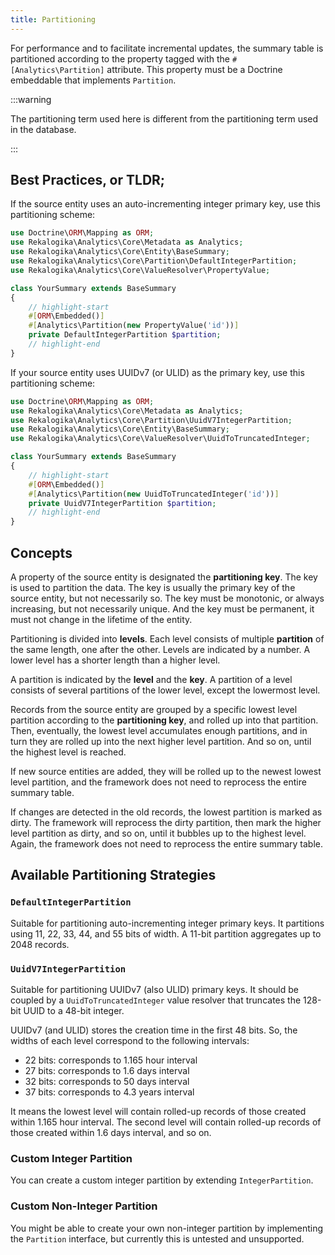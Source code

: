 ```yaml
---
title: Partitioning
---
```


For performance and to facilitate incremental updates, the summary table is
partitioned according to the property tagged with the `#[Analytics\Partition]`
attribute. This property must be a Doctrine embeddable that implements
`Partition`.

:::warning

The partitioning term used here is different from the partitioning term used in
the database.

:::

## Best Practices, or TLDR;

If the source entity uses an auto-incrementing integer primary key, use this
partitioning scheme:

```php
use Doctrine\ORM\Mapping as ORM;
use Rekalogika\Analytics\Core\Metadata as Analytics;
use Rekalogika\Analytics\Core\Entity\BaseSummary;
use Rekalogika\Analytics\Core\Partition\DefaultIntegerPartition;
use Rekalogika\Analytics\Core\ValueResolver\PropertyValue;

class YourSummary extends BaseSummary
{
    // highlight-start
    #[ORM\Embedded()]
    #[Analytics\Partition(new PropertyValue('id'))]
    private DefaultIntegerPartition $partition;
    // highlight-end
}
```

If your source entity uses UUIDv7 (or ULID) as the primary key, use this
partitioning scheme:

```php
use Doctrine\ORM\Mapping as ORM;
use Rekalogika\Analytics\Core\Metadata as Analytics;
use Rekalogika\Analytics\Core\Partition\UuidV7IntegerPartition;
use Rekalogika\Analytics\Core\Entity\BaseSummary;
use Rekalogika\Analytics\Core\ValueResolver\UuidToTruncatedInteger;

class YourSummary extends BaseSummary
{
    // highlight-start
    #[ORM\Embedded()]
    #[Analytics\Partition(new UuidToTruncatedInteger('id'))]
    private UuidV7IntegerPartition $partition;
    // highlight-end
}
```

## Concepts

A property of the source entity is designated the **partitioning key**. The key
is used to partition the data. The key is usually the primary key of the source
entity, but not necessarily so. The key must be monotonic, or always increasing,
but not necessarily unique. And the key must be permanent, it must not change in
the lifetime of the entity.

Partitioning is divided into **levels**. Each level consists of multiple
**partition** of the same length, one after the other. Levels are indicated by a
number. A lower level has a shorter length than a higher level.

A partition is indicated by the **level** and the **key**. A partition of a
level consists of several partitions of the lower level, except the lowermost
level.

Records from the source entity are grouped by a specific lowest level partition
according to the **partitioning key**, and rolled up into that partition. Then,
eventually, the lowest level accumulates enough partitions, and in turn they are
rolled up into the next higher level partition. And so on, until the highest
level is reached.

If new source entities are added, they will be rolled up to the newest lowest
level partition, and the framework does not need to reprocess the entire summary
table.

If changes are detected in the old records, the lowest partition is marked as
dirty. The framework will reprocess the dirty partition, then mark the higher
level partition as dirty, and so on, until it bubbles up to the highest level.
Again, the framework does not need to reprocess the entire summary table.

## Available Partitioning Strategies

### `DefaultIntegerPartition`

Suitable for partitioning auto-incrementing integer primary keys. It partitions
using 11, 22, 33, 44, and 55 bits of width. A 11-bit partition aggregates up to
2048 records.

### `UuidV7IntegerPartition`

Suitable for partitioning UUIDv7 (also ULID) primary keys. It should be coupled
by a `UuidToTruncatedInteger` value resolver that truncates the 128-bit
UUID to a 48-bit integer.

UUIDv7 (and ULID) stores the creation time in the first 48 bits. So, the widths
of each level correspond to the following intervals:

- 22 bits: corresponds to 1.165 hour interval
- 27 bits: corresponds to 1.6 days interval
- 32 bits: corresponds to 50 days interval
- 37 bits: corresponds to 4.3 years interval

It means the lowest level will contain rolled-up records of those created within
1.165 hour interval. The second level will contain rolled-up records of those
created within 1.6 days interval, and so on.

### Custom Integer Partition

You can create a custom integer partition by extending `IntegerPartition`.

### Custom Non-Integer Partition

You might be able to create your own non-integer partition by implementing the
`Partition` interface, but currently this is untested and unsupported.

